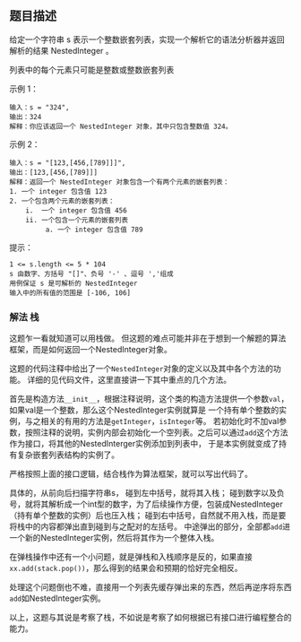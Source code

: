 ## 题目描述
给定一个字符串 s 表示一个整数嵌套列表，实现一个解析它的语法分析器并返回解析的结果 NestedInteger 。

列表中的每个元素只可能是整数或整数嵌套列表

示例 1：
```
输入：s = "324",
输出：324
解释：你应该返回一个 NestedInteger 对象，其中只包含整数值 324。
```
示例 2：
```
输入：s = "[123,[456,[789]]]",
输出：[123,[456,[789]]]
解释：返回一个 NestedInteger 对象包含一个有两个元素的嵌套列表：
1. 一个 integer 包含值 123
2. 一个包含两个元素的嵌套列表：
    i.  一个 integer 包含值 456
    ii. 一个包含一个元素的嵌套列表
         a. 一个 integer 包含值 789
```

提示：
```
1 <= s.length <= 5 * 104
s 由数字、方括号 "[]"、负号 '-' 、逗号 ','组成
用例保证 s 是可解析的 NestedInteger
输入中的所有值的范围是 [-106, 106]
```

### 解法 栈
这题乍一看就知道可以用栈做。
但这题的难点可能并非在于想到一个解题的算法框架，而是如何返回一个NestedInteger对象。

这题的代码注释中给出了一个`NestedInteger`对象的定义以及其中各个方法的功能。
详细的见代码文件，这里直接讲一下其中重点的几个方法。

首先是构造方法`__init__`，根据注释说明，这个类的构造方法提供一个参数`val`，如果val是一个整数，那么这个NestedInteger实例就算是
一个持有单个整数的实例，与之相关的有用的方法是`getInteger`，`isInteger`等。
若初始化时不加val参数，按照注释的说明，实例内部会初始化一个空列表。之后可以通过`add`这个方法作为接口，将其他的NestedInterger实例添加到列表中，
于是本实例就变成了持有复杂嵌套列表结构的实例了。

严格按照上面的接口逻辑，结合栈作为算法框架，就可以写出代码了。

具体的，从前向后扫描字符串s，
碰到左中括号，就将其入栈；
碰到数字以及负号，就将其解析成一个int型的数字，为了后续操作方便，包装成NestedInteger（持有单个整数的实例）后也压入栈；
碰到右中括号，自然就不用入栈，而是要将栈中的内容都弹出直到碰到与之配对的左括号。
中途弹出的部分，全部都`add`进一个新的NestedInteger实例，然后将其作为一个整体入栈。

在弹栈操作中还有一个小问题，就是弹栈和入栈顺序是反的，如果直接`xx.add(stack.pop())`，那么得到的结果会和预期的恰好完全相反。

处理这个问题倒也不难，直接用一个列表先缓存弹出来的东西，然后再逆序将东西`add`如NestedInteger实例。

以上，这题与其说是考察了栈，不如说是考察了如何根据已有接口进行编程整合的能力。